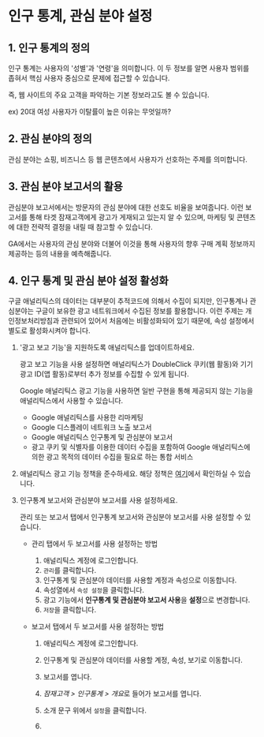 # 인구 통계, 관심 분야 설정

## 1. 인구 통계의 정의

인구 통계는 사용자의 '성별'과 '연령'을 의미합니다. 이 두 정보를 알면 사용자 범위를 좁혀서 핵심 사용자 중심으로 문제에 접근할 수 있습니다.

즉, 웹 사이트의 주요 고객을 파악하는 기본 정보라고도 볼 수 있습니다.

ex) 20대 여성 사용자가 이탈률이 높은 이유는 무엇일까?

## 2. 관심 분야의 정의

관심 분야는 쇼핑, 비즈니스 등 웹 콘텐츠에서 사용자가 선호하는 주제를 의미합니다.

## 3. 관심 분야 보고서의 활용

관심분야 보고서에서는 방문자의 관심 분야에 대한 선호도 비율을 보여줍니다. 이런 보고서를 통해 타겟 잠재고객에게 광고가 게재되고 있는지 알 수 있으며, 마케팅 및 콘텐츠에 대한 전략적 결정을 내릴 때 참고할 수 있습니다.

GA에서는 사용자의 관심 분야와 더불어 이것을 통해 사용자의 향후 구매 계획 정보까지 제공하는 등의 내용을 예측해줍니다.

## 4. 인구 통계 및 관심 분야 설정 활성화

구글 애널리틱스의 데이터는 대부분이 추적코드에 의해서 수집이 되지만, 인구통계나 관심분야는 구글이 보유한 광고 네트워크에서 수집된 정보를 활용합니다. 이런 주제는 개인정보처리방침과 관련되어 있어서 처음에는 비활성화되어 있기 때문에, 속성 설정에서 별도로 활성화시켜야 합니다.

1. '광고 보고 기능'을 지원하도록 애널리틱스를 업데이트하세요.

   광고 보고 기능을 사용 설정하면 애널리틱스가 DoubleClick 쿠키(웹 활동)와 기기 광고 ID(앱 활동)로부터 추가 정보를 수집할 수 있게 됩니다.

   Google 애널리틱스 광고 기능을 사용하면 일반 구현을 통해 제공되지 않는 기능을 애널리틱스에서 사용할 수 있습니다.

   - Google 애널리틱스를 사용한 리마케팅
   - Google 디스플레이 네트워크 노출 보고서
   - Google 애널리틱스 인구통계 및 관심분야 보고서
   - 광고 쿠키 및 식별자를 이용한 데이터 수집을 포함하여 Google 애널리틱스에 의한 광고 목적의 데이터 수집을 필요로 하는 통합 서비스

2. 애널리틱스 광고 기능 정책을 준수하세요. 해당 정책은 [여기](https://support.google.com/analytics/answer/2700409)에서 확인하실 수 있습니다.

3. 인구통계 보고서와 관심분야 보고서를 사용 설정하세요.

   관리 또는 보고서 탭에서 인구통계 보고서와 관심분야 보고서를 사용 설정할 수 있습니다.

   - 관리 탭에서 두 보고서를 사용 설정하는 방법

     1. 애널리틱스 계정에 로그인합니다.
     2. `관리`를 클릭합니다.
     3. 인구통계 및 관심분야 데이터를 사용할 계정과 속성으로 이동합니다.
     4. 속성열에서 `속성 설정`을 클릭합니다.
     5. 광고 기능에서 **인구통계 및 관심분야 보고서 사용**을 **설정**으로 변경합니다.
     6. `저장`을 클릭합니다.

   - 보고서 탭에서 두 보고서를 사용 설정하는 방법

     1. 애널리틱스 계정에 로그인합니다.
     2. 인구통계 및 관심분야 데이터를 사용할 계정, 속성, 보기로 이동합니다.
     3. 보고서를 엽니다.
     4. *잠재고객 > 인구통계 > 개요*로 들어가 보고서를 엽니다.
     5. 소개 문구 위에서 `설정`을 클릭합니다.

     6.